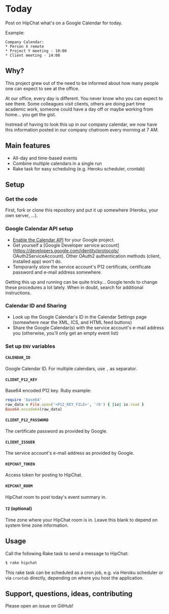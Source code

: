 # Today

Post on HipChat what's on a Google Calendar for today.

Example:

~~~
Company Calendar:
* Person X remote
* Project Y meeting - 10:00
* Client meeting - 14:00
~~~


## Why?

This project grew out of the need to be informed about how many people one can expect to see at the office.

At our office, every day is different. You never know who you can expect to see there. Some colleagues visit clients, others are doing part time academic work, someone could have a day off or maybe working from home... you get the gist.

Instread of having to look this up in our company calendar, we now have this information posted in our company chatroom every morning at 7 AM.


## Main features

* All-day and time-based events
* Combine multiple calendars in a single run
* Rake task for easy scheduling (e.g. Heroku scheduler, crontab)


## Setup

### Get the code

First, fork or clone this repository and put it up somewhere (Heroku, your own server, ...).

### Google Calendar API setup

* [Enable the Calendar API](https://console.developers.google.com/flows/enableapi?apiid=calendar) for your Google project.
* Get yourself a [Google Developer service account](https://developers.google.com/identity/protocols/
OAuth2ServiceAccount). Other OAuth2 authentication methods (client, installed app) won't do.
* Temporarily store the service account's P12 certificate, certificate password and e-mail address somewhere.

Getting this up and running can be quite tricky... Google tends to change these procedures a lot lately. When in doubt, search for additional instructions.

### Calendar ID and Sharing

* Look up the Google Calendar's ID in the Calendar Settings page (somewhere near the XML, ICS, and HTML feed buttons)
* Share the Google Calendar(s) with the service account's e-mail address you  (otherwise, you'll only get an empty event list)

### Set up `ENV` variables

#### `CALENDAR_ID`

Google Calendar ID. For multiple calendars, use `,` as separator.

#### `CLIENT_P12_KEY`

Base64 encoded P12 key. Ruby example:

~~~ruby
require 'base64'
raw_data = File.open('<P12_KEY_FILE>', 'rb') { |io| io.read }
Base64.encode64(raw_data)
~~~

#### `CLIENT_P12_PASSWORD`

The certificate password as provided by Google.

#### `CLIENT_ISSUER`

The service account's e-mail address as provided by Google.

#### `HIPCHAT_TOKEN`

Access token for posting to HipChat.

#### `HIPCHAT_ROOM`

HipChat room to post today's event summary in.

#### `TZ` (optional)

Time zone where your HipChat room is in. Leave this blank to depend on system time zone information.


## Usage

Call the following Rake task to send a message to HipChat:

```sh
$ rake hipchat
```

This rake task can be scheduled as a cron job, e.g. via Heroku scheduler or via `crontab` directly, depending on where you host the application.


## Support, questions, ideas, contributing

Please open an issue on GitHub!

